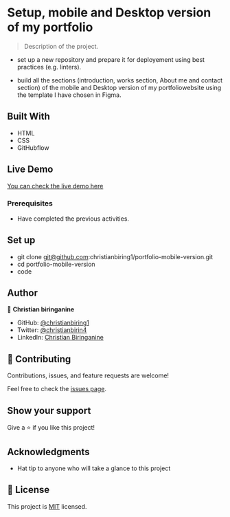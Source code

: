 # Setup, mobile and Desktop version of my portfolio

> Description of the project.

- set up a new repository and prepare it for deployement using best practices (e.g. linters).

- build all the sections (introduction, works section, About me and contact section) of the mobile and Desktop version of my portfoliowebsite using the template I have chosen in Figma.

## Built With

- HTML
- CSS
- GitHubflow

## Live Demo

[You can check the live demo here](https://christianbiring1.github.io/My_Portfolio/)

### Prerequisites

- Have completed the previous activities.

## Set up

- git clone git@github.com:christianbiring1/portfolio-mobile-version.git
- cd portfolio-mobile-version
- code

## Author

👤 **Christian biringanine**

- GitHub: [@christianbiring1](https://github.com/christianbiring1)
- Twitter: [@christianbirin4](https://twitter.com/christianbirin4)
- LinkedIn: [Christian Biringanine](https://linkedin.com/in/christian-biringanine-1833011a5/)

## 🤝 Contributing

Contributions, issues, and feature requests are welcome!

Feel free to check the [issues page](../../issues/).

## Show your support

Give a ⭐️ if you like this project!

## Acknowledgments

- Hat tip to anyone who will take a glance to this project

## 📝 License

This project is [MIT](./MIT.md) licensed.
